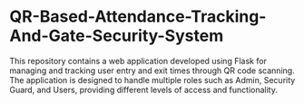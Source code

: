 # QR-Based-Attendance-Tracking-And-Gate-Security-System
 This repository contains a web application developed using Flask for managing and tracking user entry and exit times through QR code scanning. The application is designed to handle multiple roles such as Admin, Security Guard, and Users, providing different levels of access and functionality.
